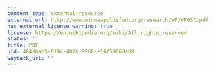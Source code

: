 ```yaml
---
content_type: external-resource
external_url: http://www.minneapolisfed.org/research/WP/WP631.pdf
has_external_license_warning: true
license: https://en.wikipedia.org/wiki/All_rights_reserved
status: ''
title: PDF
uid: 484d6ad5-019c-402a-9960-e16f59068ad8
wayback_url: ''
---
```

